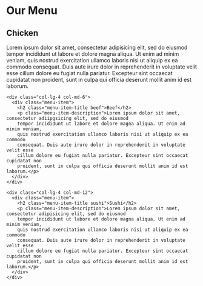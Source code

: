 <!DOCTYPE html>
<html>
<head>
  <title>Solution for Module 2</title>
  <link rel="stylesheet" type="text/css" href="css">
  <meta name="viewport" content="width=device-width, initial-scale=1">
</head>
<body>
  <h1>Our Menu</h1>

  <div class="row">
    <div class="col-lg-4 col-md-6">
      <div class="menu-item">
        <h2 class="menu-item-title chicken">Chicken</h2>
        <p class="menu-item-description">Lorem ipsum dolor sit amet, consectetur adipisicing elit, sed do eiusmod
        tempor incididunt ut labore et dolore magna aliqua. Ut enim ad minim veniam,
        quis nostrud exercitation ullamco laboris nisi ut aliquip ex ea commodo
        consequat. Duis aute irure dolor in reprehenderit in voluptate velit esse
        cillum dolore eu fugiat nulla pariatur. Excepteur sint occaecat cupidatat non
        proident, sunt in culpa qui officia deserunt mollit anim id est laborum.</p>
      </div>
    </div>

    <div class="col-lg-4 col-md-6">
      <div class="menu-item">
        <h2 class="menu-item-title beef">Beef</h2>
        <p class="menu-item-description">Lorem ipsum dolor sit amet, consectetur adiipgsicing elit, sed do eiusmod
        tempor incididunt ut labore et dolore magna aliqua. Ut enim ad minim veniam,
        quis nostrud exercitation ullamco laboris nisi ut aliquip ex ea commodo
        consequat. Duis aute irure dolor in reprehenderit in voluptate velit esse
        cillum dolore eu fugiat nulla pariatur. Excepteur sint occaecat cupidatat non
        proident, sunt in culpa qui officia deserunt mollit anim id est laborum.</p>
      </div>
    </div>

    <div class="col-lg-4 col-md-12">
      <div class="menu-item">
        <h2 class="menu-item-title sushi">Sushi</h2>
        <p class="menu-item-description">Lorem ipsum dolor sit amet, consectetur adipisicing elit, sed do eiusmod
        tempor incididunt ut labore et dolore magna aliqua. Ut enim ad minim veniam,
        quis nostrud exercitation ullamco laboris nisi ut aliquip ex ea commodo
        consequat. Duis aute irure dolor in reprehenderit in voluptate velit esse
        cillum dolore eu fugiat nulla pariatur. Excepteur sint occaecat cupidatat non
        proident, sunt in culpa qui officia deserunt mollit anim id est laborum.</p>
      </div>
    </div>
  </div>
</body> 
</html>
